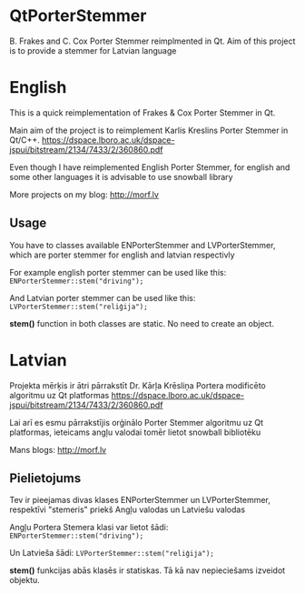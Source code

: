 # QtPorterStemmer
B. Frakes and C. Cox Porter Stemmer reimplmented in Qt. Aim of this project is to provide a stemmer for Latvian language

# English
This is a quick reimplementation of Frakes & Cox Porter Stemmer in Qt.

Main aim of the project is to reimplement Karlis Kreslins Porter Stemmer in Qt/C++.
https://dspace.lboro.ac.uk/dspace-jspui/bitstream/2134/7433/2/360860.pdf

Even though I have reimplemented English Porter Stemmer, for english and some other languages it is advisable to use snowball library

More projects on my blog: http://morf.lv

## Usage

You have to classes available ENPorterStemmer and LVPorterStemmer, which are porter stemmer for english and latvian respectivly

For example english porter stemmer can be used like this:
`ENPorterStemmer::stem("driving");`


And Latvian porter stemmer can be used like this:
`LVPorterStemmer::stem("reliģija");`

**stem()** function in both classes are static. No need to create an object.





# Latvian
Projekta mērķis ir ātri pārrakstīt Dr. Kārļa Krēsliņa Portera modificēto algoritmu uz Qt platformas
https://dspace.lboro.ac.uk/dspace-jspui/bitstream/2134/7433/2/360860.pdf

Lai arī es esmu pārrakstījis orģinālo Porter Stemmer algoritmu uz Qt platformas, ieteicams angļu valodai tomēr lietot snowball bibliotēku

Mans blogs: http://morf.lv

## Pielietojums

Tev ir pieejamas divas klases ENPorterStemmer un LVPorterStemmer, respektīvi "stemeris" priekš Angļu valodas un Latviešu valodas

Angļu Portera Stemera klasi var lietot šādi:
`ENPorterStemmer::stem("driving");`

Un Latvieša šādi:
`LVPorterStemmer::stem("reliģija");`


**stem()** funkcijas abās klasēs ir statiskas. Tā kā nav nepieciešams izveidot objektu.


